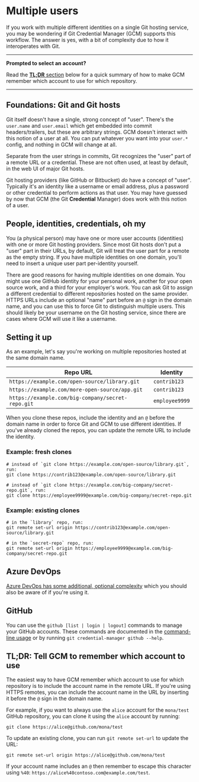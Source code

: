 # Multiple users

If you work with multiple different identities on a single Git hosting service,
you may be wondering if Git Credential Manager (GCM) supports this workflow. The
answer is yes, with a bit of complexity due to how it interoperates with Git.

---

**Prompted to select an account?**

Read the [**TL;DR** section][tldr] below for a quick summary of how to make GCM
remember which account to use for which repository.

---

## Foundations: Git and Git hosts

Git itself doesn't have a single, strong concept of "user". There's the
`user.name` and `user.email` which get embedded into commit headers/trailers,
but these are arbitrary strings. GCM doesn't interact with this notion of a user
at all. You can put whatever you want into your `user.*` config, and nothing in
GCM will change at all.

Separate from the user strings in commits, Git recognizes the "user" part of a
remote URL or a credential. These are not often used, at least by default, in
the web UI of major Git hosts.

Git hosting providers (like GitHub or Bitbucket) _do_ have a concept of "user".
Typically it's an identity like a username or email address, plus a password or
other credential to perform actions as that user. You may have guessed by now
that GCM (the Git **Credential** Manager) does work with this notion of a user.

## People, identities, credentials, oh my

You (a physical person) may have one or more user accounts (identities) with one
or more Git hosting providers. Since most Git hosts don't put a "user" part in
their URLs, by default, Git will treat the user part for a remote as the empty
string. If you have multiple identities on one domain, you'll need to insert a
unique user part per-identity yourself.

There are good reasons for having multiple identities on one domain. You might
use one GitHub identity for your personal work, another for your open source
work, and a third for your employer's work. You can ask Git to assign a
different credential to different repositories hosted on the same provider.
HTTPS URLs include an optional "name" part before an `@` sign in the domain
name, and you can use this to force Git to distinguish multiple users. This
should likely be your username on the Git hosting service, since there are
cases where GCM will use it like a username.

## Setting it up

As an example, let's say you're working on multiple repositories hosted at the
same domain name.

| Repo URL | Identity |
|----------|----------|
| `https://example.com/open-source/library.git` | `contrib123` |
| `https://example.com/more-open-source/app.git` | `contrib123` |
| `https://example.com/big-company/secret-repo.git` | `employee9999` |

When you clone these repos, include the identity and an `@` before the domain
name in order to force Git and GCM to use different identities. If you've
already cloned the repos, you can update the remote URL to include the identity.

### Example: fresh clones

```shell
# instead of `git clone https://example.com/open-source/library.git`, run:
git clone https://contrib123@example.com/open-source/library.git

# instead of `git clone https://example.com/big-company/secret-repo.git`, run:
git clone https://employee9999@example.com/big-company/secret-repo.git
```

### Example: existing clones

```shell
# in the `library` repo, run:
git remote set-url origin https://contrib123@example.com/open-source/library.git

# in the `secret-repo` repo, run:
git remote set-url origin https://employee9999@example.com/big-company/secret-repo.git
```

## Azure DevOps

[Azure DevOps has some additional, optional complexity][azure-access-tokens]
which you should also be aware of if you're using it.

[azure-access-tokens]: azrepos-users-and-tokens.md

## GitHub

You can use the `github [list | login | logout]` commands to manage your GitHub
accounts. These commands are documented in the [command-line usage][cli-usage]
or by running `git credential-manager github --help`.

## TL;DR: Tell GCM to remember which account to use

The easiest way to have GCM remember which account to use for which repository
is to include the account name in the remote URL. If you're using HTTPS remotes,
you can include the account name in the URL by inserting it before the `@` sign
in the domain name.

For example, if you want to always use the `alice` account for the `mona/test`
GitHub repository, you can clone it using the `alice` account by running:

```shell
git clone https://alice@github.com/mona/test
```

To update an existing clone, you can run `git remote set-url` to update the URL:

```shell
git remote set-url origin https://alice@github.com/mona/test
```

If your account name includes an `@` then remember to escape this character
using `%40`: `https://alice%40contoso.com@example.com/test`.

[tldr]: #tldr-tell-gcm-to-remember-which-account-to-use
[cli-usage]: usage.md
